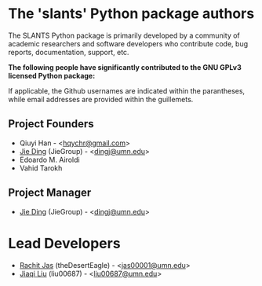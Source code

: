 # The 'slants' Python package authors

The SLANTS Python package is primarily developed by a community of academic researchers and software developers who contribute code, bug reports, documentation, support, etc. 

**The following people have significantly contributed to the GNU GPLv3 licensed Python package:**

If applicable, the Github usernames are indicated within the parantheses, while email addresses are provided within the guillemets. 

## Project Founders
- Qiuyi Han - <<hqychr@gmail.com>>
- [Jie Ding](https://github.com/JieGroup) (JieGroup) - <<dingj@umn.edu>>
- Edoardo M. Airoldi
- Vahid Tarokh

## Project Manager
- [Jie Ding](https://github.com/JieGroup) (JieGroup) - <<dingj@umn.edu>>

# Lead Developers
- [Rachit Jas](https://github.com/theDesertEagle) (theDesertEagle) - <<jas00001@umn.edu>>
- [Jiaqi Liu](https://github.com/liu00687) (liu00687) - <<liu00687@umn.edu>>